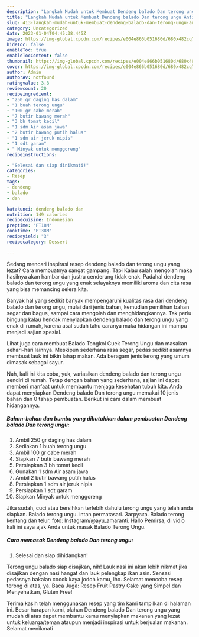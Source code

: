 ```yaml
---
description: "Langkah Mudah untuk Membuat Dendeng balado Dan terong ungu Anti Gagal"
title: "Langkah Mudah untuk Membuat Dendeng balado Dan terong ungu Anti Gagal"
slug: 413-langkah-mudah-untuk-membuat-dendeng-balado-dan-terong-ungu-anti-gagal
category: Uncategorized
date: 2023-01-04T04:45:38.445Z
image: https://img-global.cpcdn.com/recipes/e004e866b051680d/680x482cq70/dendeng-balado-dan-terong-ungu-foto-resep-utama.jpg
hideToc: false
enableToc: true
enableTocContent: false
thumbnail: https://img-global.cpcdn.com/recipes/e004e866b051680d/680x482cq70/dendeng-balado-dan-terong-ungu-foto-resep-utama.jpg
cover: https://img-global.cpcdn.com/recipes/e004e866b051680d/680x482cq70/dendeng-balado-dan-terong-ungu-foto-resep-utama.jpg
author: Admin
authorAv: notfound
ratingvalue: 3.8
reviewcount: 20
recipeingredient:
- "250 gr daging has dalam"
- "1 buah terong ungu"
- "100 gr cabe merah"
- "7 butir bawang merah"
- "3 bh tomat kecil"
- "1 sdm Air asam jawa"
- "2 butir bawang putih halus"
- "1 sdm air jeruk nipis"
- "1 sdt garam"
- " Minyak untuk menggoreng"
recipeinstructions:

- "Selesai dan siap dinikmati!"
categories:
- Resep
tags:
- dendeng
- balado
- dan

katakunci: dendeng balado dan 
nutrition: 149 calories
recipecuisine: Indonesian
preptime: "PT18M"
cooktime: "PT38M"
recipeyield: "3"
recipecategory: Dessert

---
```



Sedang mencari inspirasi resep dendeng balado dan terong ungu yang lezat? Cara membuatnya sangat gampang. Tapi Kalau salah mengolah maka hasilnya akan hambar dan justru cenderung tidak enak. Padahal dendeng balado dan terong ungu yang enak selayaknya memiliki aroma dan cita rasa yang bisa memancing selera kita.


Banyak hal yang sedikit banyak mempengaruhi kualitas rasa dari dendeng balado dan terong ungu, mulai dari jenis bahan, kemudian pemilihan bahan segar dan bagus, sampai cara mengolah dan menghidangkannya. Tak perlu bingung kalau hendak menyiapkan dendeng balado dan terong ungu yang enak di rumah, karena asal sudah tahu caranya maka hidangan ini mampu menjadi sajian spesial.

Lihat juga cara membuat Balado Tongkol Cuek Terong Ungu dan masakan sehari-hari lainnya. Meskipun sederhana rasa segar, pedas sedikit asamnya membuat lauk ini bikin lahap makan. Ada beragam jenis terong yang umum dimasak sebagai sayur.


Nah, kali ini kita coba, yuk, variasikan dendeng balado dan terong ungu sendiri di rumah. Tetap dengan bahan yang sederhana, sajian ini dapat memberi manfaat untuk membantu menjaga kesehatan tubuh kita. Anda dapat menyiapkan Dendeng balado Dan terong ungu memakai 10 jenis bahan dan 0 tahap pembuatan. Berikut ini cara dalam membuat hidangannya.

<!--inarticleads1-->

##### Bahan-bahan dan bumbu yang dibutuhkan dalam pembuatan Dendeng balado Dan terong ungu:

1. Ambil 250 gr daging has dalam
1. Sediakan 1 buah terong ungu
1. Ambil 100 gr cabe merah
1. Siapkan 7 butir bawang merah
1. Persiapkan 3 bh tomat kecil
1. Gunakan 1 sdm Air asam jawa
1. Ambil 2 butir bawang putih halus
1. Persiapkan 1 sdm air jeruk nipis
1. Persiapkan 1 sdt garam
1. Siapkan  Minyak untuk menggoreng


Jika sudah, cuci atau bersihkan terlebih dahulu terong ungu yang telah anda siapkan. Balado terong ungu. intan permatasari. Загрузка. Balado terong kentang dan telur. foto: Instagram/@ayu_amaranti. Hallo Pemirsa, di vidio kali ini saya ajak Anda untuk masak Balado Terong Ungu. 

<!--inarticleads2-->

##### Cara memasak Dendeng balado Dan terong ungu:


1. Selesai dan siap dihidangkan!

Terong ungu balado siap disajikan, nih! Lauk nasi ini akan lebih nikmat jika disajikan dengan nasi hangat dan lauk pelengkap ikan asin. Sensasi pedasnya bakalan cocok kaya jodoh kamu, lho. Selamat mencoba resep terong di atas, ya. Baca Juga: Resep Fruit Pastry Cake yang Simpel dan Menyehatkan, Gluten Free! 

Terima kasih telah menggunakan resep yang tim kami tampilkan di halaman ini. Besar harapan kami, olahan Dendeng balado Dan terong ungu yang mudah di atas dapat membantu kamu menyiapkan makanan yang lezat untuk keluarga/teman ataupun menjadi inspirasi untuk berjualan makanan. Selamat menikmati
